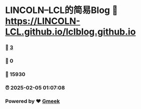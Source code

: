 # LINCOLN–LCL的简易Blog :link: https://LINCOLN-LCL.github.io/lclblog.github.io 
### :page_facing_up: [3](https://LINCOLN-LCL.github.io/lclblog.github.io/tag.html) 
### :speech_balloon: 0 
### :hibiscus: 15930 
### :alarm_clock: 2025-02-05 01:07:08 
### Powered by :heart: [Gmeek](https://github.com/Meekdai/Gmeek)
